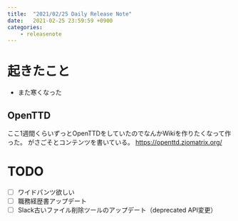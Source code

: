 ```yaml
---
title:  "2021/02/25 Daily Release Note"
date:   2021-02-25 23:59:59 +0900
categories:
	- releasenote
---
```

# 起きたこと

* また寒くなった

## OpenTTD

ここ1週間くらいずっとOpenTTDをしていたのでなんかWikiを作りたくなって作った。
がさごそとコンテンツを書いている。 https://openttd.ziomatrix.org/ 

# TODO 

- [ ] ワイドパンツ欲しい
- [ ] 職務経歴書アップデート
- [ ] Slack古いファイル削除ツールのアップデート（deprecated API変更）